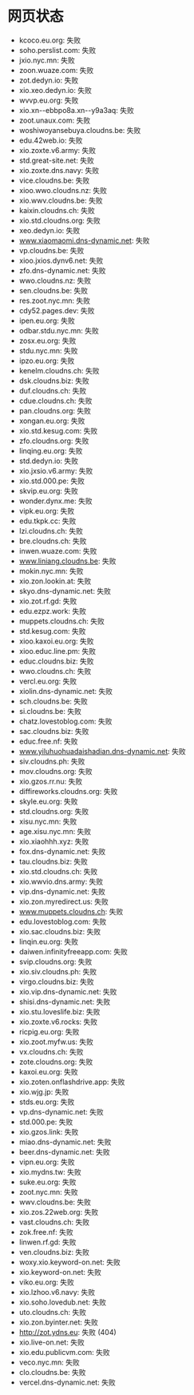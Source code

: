 # 网页状态
- kcoco.eu.org: 失败
- soho.perslist.com: 失败
- jxio.nyc.mn: 失败
- zoon.wuaze.com: 失败
- zot.dedyn.io: 失败
- xio.xeo.dedyn.io: 失败
- wvvp.eu.org: 失败
- xio.xn--ebbpo8a.xn--y9a3aq: 失败
- zoot.unaux.com: 失败
- woshiwoyansebuya.cloudns.be: 失败
- edu.42web.io: 失败
- xio.zoxte.v6.army: 失败
- std.great-site.net: 失败
- xio.zoxte.dns.navy: 失败
- vice.cloudns.be: 失败
- xioo.wwo.cloudns.nz: 失败
- xio.wwv.cloudns.be: 失败
- kaixin.cloudns.ch: 失败
- xio.std.cloudns.org: 失败
- xeo.dedyn.io: 失败
- www.xiaomaomi.dns-dynamic.net: 失败
- vp.cloudns.be: 失败
- xioo.jxios.dynv6.net: 失败
- zfo.dns-dynamic.net: 失败
- wwo.cloudns.nz: 失败
- sen.cloudns.be: 失败
- res.zoot.nyc.mn: 失败
- cdy52.pages.dev: 失败
- ipen.eu.org: 失败
- odbar.stdu.nyc.mn: 失败
- zosx.eu.org: 失败
- stdu.nyc.mn: 失败
- ipzo.eu.org: 失败
- kenelm.cloudns.ch: 失败
- dsk.cloudns.biz: 失败
- duf.cloudns.ch: 失败
- cdue.cloudns.ch: 失败
- pan.cloudns.org: 失败
- xongan.eu.org: 失败
- xio.std.kesug.com: 失败
- zfo.cloudns.org: 失败
- linqing.eu.org: 失败
- std.dedyn.io: 失败
- xio.jxsio.v6.army: 失败
- xio.std.000.pe: 失败
- skvip.eu.org: 失败
- wonder.dynx.me: 失败
- vipk.eu.org: 失败
- edu.tkpk.cc: 失败
- lzi.cloudns.ch: 失败
- bre.cloudns.ch: 失败
- inwen.wuaze.com: 失败
- www.liniang.cloudns.be: 失败
- mokin.nyc.mn: 失败
- xio.zon.lookin.at: 失败
- skyo.dns-dynamic.net: 失败
- xio.zot.rf.gd: 失败
- edu.ezpz.work: 失败
- muppets.cloudns.ch: 失败
- std.kesug.com: 失败
- xioo.kaxoi.eu.org: 失败
- xioo.educ.line.pm: 失败
- educ.cloudns.biz: 失败
- wwo.cloudns.ch: 失败
- vercl.eu.org: 失败
- xiolin.dns-dynamic.net: 失败
- sch.cloudns.be: 失败
- si.cloudns.be: 失败
- chatz.lovestoblog.com: 失败
- sac.cloudns.biz: 失败
- educ.free.nf: 失败
- www.yiluhuohuadaishadian.dns-dynamic.net: 失败
- siv.cloudns.ph: 失败
- mov.cloudns.org: 失败
- xio.gzos.rr.nu: 失败
- diffireworks.cloudns.org: 失败
- skyle.eu.org: 失败
- std.cloudns.org: 失败
- xisu.nyc.mn: 失败
- age.xisu.nyc.mn: 失败
- xio.xiaohhh.xyz: 失败
- fox.dns-dynamic.net: 失败
- tau.cloudns.biz: 失败
- xio.std.cloudns.ch: 失败
- xio.wwvio.dns.army: 失败
- vip.dns-dynamic.net: 失败
- xio.zon.myredirect.us: 失败
- www.muppets.cloudns.ch: 失败
- edu.lovestoblog.com: 失败
- xio.sac.cloudns.biz: 失败
- linqin.eu.org: 失败
- daiwen.infinityfreeapp.com: 失败
- svip.cloudns.org: 失败
- xio.siv.cloudns.ph: 失败
- virgo.cloudns.biz: 失败
- xio.vip.dns-dynamic.net: 失败
- shisi.dns-dynamic.net: 失败
- xio.stu.loveslife.biz: 失败
- xio.zoxte.v6.rocks: 失败
- ricpig.eu.org: 失败
- xio.zoot.myfw.us: 失败
- vx.cloudns.ch: 失败
- zote.cloudns.org: 失败
- kaxoi.eu.org: 失败
- xio.zoten.onflashdrive.app: 失败
- xio.wjg.jp: 失败
- stds.eu.org: 失败
- vp.dns-dynamic.net: 失败
- std.000.pe: 失败
- xio.gzos.link: 失败
- miao.dns-dynamic.net: 失败
- beer.dns-dynamic.net: 失败
- vipn.eu.org: 失败
- xio.mydns.tw: 失败
- suke.eu.org: 失败
- zoot.nyc.mn: 失败
- wwv.cloudns.be: 失败
- xio.zos.22web.org: 失败
- vast.cloudns.ch: 失败
- zok.free.nf: 失败
- linwen.rf.gd: 失败
- ven.cloudns.biz: 失败
- woxy.xio.keyword-on.net: 失败
- xio.keyword-on.net: 失败
- viko.eu.org: 失败
- xio.lzhoo.v6.navy: 失败
- xio.soho.lovedub.net: 失败
- uto.cloudns.ch: 失败
- xio.zon.byinter.net: 失败
- http://zot.ydns.eu: 失败 (404)
- xio.live-on.net: 失败
- xio.edu.publicvm.com: 失败
- veco.nyc.mn: 失败
- clo.cloudns.be: 失败
- vercel.dns-dynamic.net: 失败
